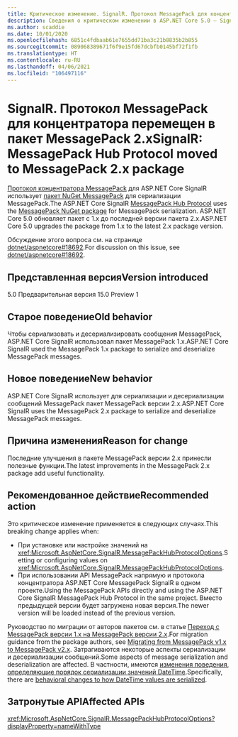 ```yaml
---
title: Критическое изменение. SignalR. Протокол MessagePack для концентратора перемещен в пакет MessagePack 2.x
description: Сведения о критическом изменении в ASP.NET Core 5.0 — SignalR. Протокол MessagePack для концентратора перемещен в пакет MessagePack 2.x
ms.author: scaddie
ms.date: 10/01/2020
ms.openlocfilehash: 6851c4fdbaab61e7655dd71ba3c21b8835b2b855
ms.sourcegitcommit: 089068389671f6f9e15fd67dcbfb0145bf72f1fb
ms.translationtype: HT
ms.contentlocale: ru-RU
ms.lasthandoff: 04/06/2021
ms.locfileid: "106497116"
---
```

# <a name="signalr-messagepack-hub-protocol-moved-to-messagepack-2x-package"></a><span data-ttu-id="a169b-103">SignalR. Протокол MessagePack для концентратора перемещен в пакет MessagePack 2.x</span><span class="sxs-lookup"><span data-stu-id="a169b-103">SignalR: MessagePack Hub Protocol moved to MessagePack 2.x package</span></span>

<span data-ttu-id="a169b-104">[Протокол концентратора MessagePack](/aspnet/core/signalr/messagepackhubprotocol) для ASP.NET Core SignalR использует [пакет NuGet MessagePack](https://www.nuget.org/packages/MessagePack) для сериализации MessagePack.</span><span class="sxs-lookup"><span data-stu-id="a169b-104">The ASP.NET Core SignalR [MessagePack Hub Protocol](/aspnet/core/signalr/messagepackhubprotocol) uses the [MessagePack NuGet package](https://www.nuget.org/packages/MessagePack) for MessagePack serialization.</span></span> <span data-ttu-id="a169b-105">ASP.NET Core 5.0 обновляет пакет с 1.x до последней версии пакета 2.x.</span><span class="sxs-lookup"><span data-stu-id="a169b-105">ASP.NET Core 5.0 upgrades the package from 1.x to the latest 2.x package version.</span></span>

<span data-ttu-id="a169b-106">Обсуждение этого вопроса см. на странице [dotnet/aspnetcore#18692](https://github.com/dotnet/aspnetcore/issues/18692).</span><span class="sxs-lookup"><span data-stu-id="a169b-106">For discussion on this issue, see [dotnet/aspnetcore#18692](https://github.com/dotnet/aspnetcore/issues/18692).</span></span>

## <a name="version-introduced"></a><span data-ttu-id="a169b-107">Представленная версия</span><span class="sxs-lookup"><span data-stu-id="a169b-107">Version introduced</span></span>

<span data-ttu-id="a169b-108">5.0 Предварительная версия 1</span><span class="sxs-lookup"><span data-stu-id="a169b-108">5.0 Preview 1</span></span>

## <a name="old-behavior"></a><span data-ttu-id="a169b-109">Старое поведение</span><span class="sxs-lookup"><span data-stu-id="a169b-109">Old behavior</span></span>

<span data-ttu-id="a169b-110">Чтобы сериализовать и десериализировать сообщения MessagePack, ASP.NET Core SignalR использовал пакет MessagePack 1.x.</span><span class="sxs-lookup"><span data-stu-id="a169b-110">ASP.NET Core SignalR used the MessagePack 1.x package to serialize and deserialize MessagePack messages.</span></span>

## <a name="new-behavior"></a><span data-ttu-id="a169b-111">Новое поведение</span><span class="sxs-lookup"><span data-stu-id="a169b-111">New behavior</span></span>

<span data-ttu-id="a169b-112">ASP.NET Core SignalR использует для сериализации и десериализации сообщений MessagePack пакет MessagePack версии 2.x.</span><span class="sxs-lookup"><span data-stu-id="a169b-112">ASP.NET Core SignalR uses the MessagePack 2.x package to serialize and deserialize MessagePack messages.</span></span>

## <a name="reason-for-change"></a><span data-ttu-id="a169b-113">Причина изменения</span><span class="sxs-lookup"><span data-stu-id="a169b-113">Reason for change</span></span>

<span data-ttu-id="a169b-114">Последние улучшения в пакете MessagePack версии 2.x принесли полезные функции.</span><span class="sxs-lookup"><span data-stu-id="a169b-114">The latest improvements in the MessagePack 2.x package add useful functionality.</span></span>

## <a name="recommended-action"></a><span data-ttu-id="a169b-115">Рекомендованное действие</span><span class="sxs-lookup"><span data-stu-id="a169b-115">Recommended action</span></span>

<span data-ttu-id="a169b-116">Это критическое изменение применяется в следующих случаях.</span><span class="sxs-lookup"><span data-stu-id="a169b-116">This breaking change applies when:</span></span>

* <span data-ttu-id="a169b-117">При установке или настройке значений на <xref:Microsoft.AspNetCore.SignalR.MessagePackHubProtocolOptions>.</span><span class="sxs-lookup"><span data-stu-id="a169b-117">Setting or configuring values on <xref:Microsoft.AspNetCore.SignalR.MessagePackHubProtocolOptions>.</span></span>
* <span data-ttu-id="a169b-118">При использовании API MessagePack напрямую и протокола концентратора ASP.NET Core MessagePack SignalR в одном проекте.</span><span class="sxs-lookup"><span data-stu-id="a169b-118">Using the MessagePack APIs directly and using the ASP.NET Core SignalR MessagePack Hub Protocol in the same project.</span></span> <span data-ttu-id="a169b-119">Вместо предыдущей версии будет загружена новая версия.</span><span class="sxs-lookup"><span data-stu-id="a169b-119">The newer version will be loaded instead of the previous version.</span></span>

<span data-ttu-id="a169b-120">Руководство по миграции от авторов пакетов см. в статье [Переход с MessagePack версии 1.x на MessagePack версии 2.x](https://github.com/neuecc/MessagePack-CSharp/blob/master/doc/migration.md).</span><span class="sxs-lookup"><span data-stu-id="a169b-120">For migration guidance from the package authors, see [Migrating from MessagePack v1.x to MessagePack v2.x](https://github.com/neuecc/MessagePack-CSharp/blob/master/doc/migration.md).</span></span> <span data-ttu-id="a169b-121">Затрагиваются некоторые аспекты сериализации и десериализации сообщений.</span><span class="sxs-lookup"><span data-stu-id="a169b-121">Some aspects of message serialization and deserialization are affected.</span></span> <span data-ttu-id="a169b-122">В частности, имеются [изменения поведения, определяющие порядок сериализации значений DateTime](https://github.com/neuecc/MessagePack-CSharp/blob/master/doc/migration.md#behavioral-changes).</span><span class="sxs-lookup"><span data-stu-id="a169b-122">Specifically, there are [behavioral changes to how DateTime values are serialized](https://github.com/neuecc/MessagePack-CSharp/blob/master/doc/migration.md#behavioral-changes).</span></span>

## <a name="affected-apis"></a><span data-ttu-id="a169b-123">Затронутые API</span><span class="sxs-lookup"><span data-stu-id="a169b-123">Affected APIs</span></span>

<xref:Microsoft.AspNetCore.SignalR.MessagePackHubProtocolOptions?displayProperty=nameWithType>

<!--

### Category

ASP.NET Core

### Affected APIs

`T:Microsoft.AspNetCore.SignalR.MessagePackHubProtocolOptions`

-->
